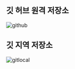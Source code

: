 ## 깃 허브 원격 저장소
![github](https://user-images.githubusercontent.com/113006156/192716925-faed5919-f9d3-4dee-becc-8a255bb95dcd.PNG)
## 깃 지역 저장소
![gitlocal](https://user-images.githubusercontent.com/113006156/192716960-469f3dca-0151-4779-b77c-a12bf9723881.PNG)
